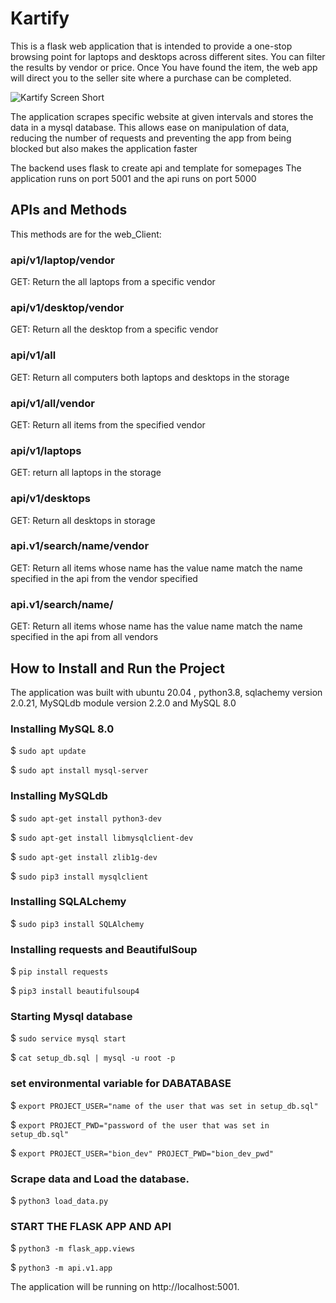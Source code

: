 # Kartify
This is a flask web application that is intended to provide a one-stop browsing point for laptops and desktops across different sites.
You can filter the results by vendor or price. Once You have found the item, the web app will direct you to the seller site where a purchase can be completed.

![Kartify Screen Short](https://github.com/bion-slmn/Kartify/assets/122830539/ab81cd91-ad55-47d4-8199-96313191de79)


The application scrapes specific website at given intervals and stores the data in a mysql database. 
This allows ease on manipulation of data, reducing the number of requests and preventing the app from being blocked but also makes the application faster

The backend uses flask to create api and template for somepages
 The application runs on port 5001 and the api runs on port 5000
## APIs and Methods
This methods are for the web_Client:
### api/v1/laptop/vendor
GET: Return the all laptops from a specific vendor
### api/v1/desktop/vendor
GET: Return all the desktop from a specific vendor
### api/v1/all
GET: Return all computers both laptops and desktops in the storage
### api/v1/all/vendor
GET: Return all items from the specified vendor
### api/v1/laptops
GET: return all laptops in the storage
### api/v1/desktops
GET: Return all desktops  in storage
### api.v1/search/name/vendor
GET: Return all items  whose name has the value name match the name specified in the api from the vendor specified
### api.v1/search/name/
GET: Return all items whose name has the value name match the name specified in the api from all vendors

## How to Install and Run the Project
The application was built with ubuntu 20.04 , python3.8, sqlachemy version 2.0.21,
MySQLdb module version 2.2.0 and MySQL 8.0


### Installing MySQL 8.0
$ ```sudo apt update```

$ ```sudo apt install mysql-server```

### Installing MySQLdb
$ ```sudo apt-get install python3-dev```

$ ```sudo apt-get install libmysqlclient-dev```

$ ```sudo apt-get install zlib1g-dev```

$ ```sudo pip3 install mysqlclient```

### Installing SQLALchemy
$ ```sudo pip3 install SQLAlchemy```

### Installing requests and BeautifulSoup
$ ```pip install requests```

$ ```pip3 install beautifulsoup4```

### Starting Mysql database
$ ```sudo service mysql start```

$ ```cat setup_db.sql | mysql -u root -p```

### set environmental variable for DABATABASE
$ ```export PROJECT_USER="name of the user that was set in setup_db.sql"```

$ ```export PROJECT_PWD="password of the user that was set in setup_db.sql"```

$ ```export PROJECT_USER="bion_dev" PROJECT_PWD="bion_dev_pwd"```

### Scrape data and Load the database.
$ ```python3 load_data.py```

### START THE FLASK APP AND API
$ ```python3 -m flask_app.views```

$ ```python3 -m api.v1.app```

The application will be running on http://localhost:5001.
